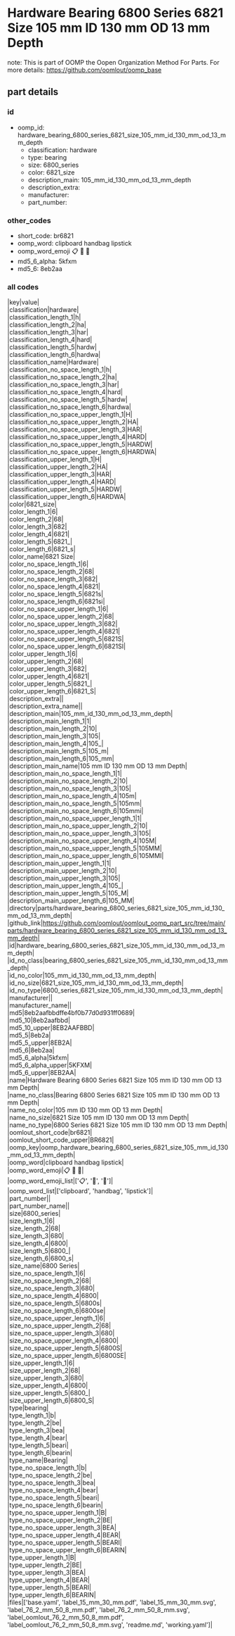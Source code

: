 # Hardware Bearing 6800 Series 6821 Size 105 mm ID 130 mm OD 13 mm Depth  

note: This is part of OOMP the Oopen Organization Method For Parts. For more details: https://github.com/oomlout/oomp_base

##  part details





### id
* oomp_id: hardware_bearing_6800_series_6821_size_105_mm_id_130_mm_od_13_mm_depth
  * classification: hardware
  * type: bearing
  * size: 6800_series
  * color: 6821_size
  * description_main: 105_mm_id_130_mm_od_13_mm_depth
  * description_extra: 
  * manufacturer: 
  * part_number: 

### other_codes
* short_code: br6821
* oomp_word: clipboard handbag lipstick
* oomp_word_emoji :clipboard: :handbag: :lipstick:
* md5_6_alpha: 5kfxm
* md5_6: 8eb2aa

### all codes 
|key|value|  
|classification|hardware|  
|classification_length_1|h|  
|classification_length_2|ha|  
|classification_length_3|har|  
|classification_length_4|hard|  
|classification_length_5|hardw|  
|classification_length_6|hardwa|  
|classification_name|Hardware|  
|classification_no_space_length_1|h|  
|classification_no_space_length_2|ha|  
|classification_no_space_length_3|har|  
|classification_no_space_length_4|hard|  
|classification_no_space_length_5|hardw|  
|classification_no_space_length_6|hardwa|  
|classification_no_space_upper_length_1|H|  
|classification_no_space_upper_length_2|HA|  
|classification_no_space_upper_length_3|HAR|  
|classification_no_space_upper_length_4|HARD|  
|classification_no_space_upper_length_5|HARDW|  
|classification_no_space_upper_length_6|HARDWA|  
|classification_upper_length_1|H|  
|classification_upper_length_2|HA|  
|classification_upper_length_3|HAR|  
|classification_upper_length_4|HARD|  
|classification_upper_length_5|HARDW|  
|classification_upper_length_6|HARDWA|  
|color|6821_size|  
|color_length_1|6|  
|color_length_2|68|  
|color_length_3|682|  
|color_length_4|6821|  
|color_length_5|6821_|  
|color_length_6|6821_s|  
|color_name|6821 Size|  
|color_no_space_length_1|6|  
|color_no_space_length_2|68|  
|color_no_space_length_3|682|  
|color_no_space_length_4|6821|  
|color_no_space_length_5|6821s|  
|color_no_space_length_6|6821si|  
|color_no_space_upper_length_1|6|  
|color_no_space_upper_length_2|68|  
|color_no_space_upper_length_3|682|  
|color_no_space_upper_length_4|6821|  
|color_no_space_upper_length_5|6821S|  
|color_no_space_upper_length_6|6821SI|  
|color_upper_length_1|6|  
|color_upper_length_2|68|  
|color_upper_length_3|682|  
|color_upper_length_4|6821|  
|color_upper_length_5|6821_|  
|color_upper_length_6|6821_S|  
|description_extra||  
|description_extra_name||  
|description_main|105_mm_id_130_mm_od_13_mm_depth|  
|description_main_length_1|1|  
|description_main_length_2|10|  
|description_main_length_3|105|  
|description_main_length_4|105_|  
|description_main_length_5|105_m|  
|description_main_length_6|105_mm|  
|description_main_name|105 mm ID 130 mm OD 13 mm Depth|  
|description_main_no_space_length_1|1|  
|description_main_no_space_length_2|10|  
|description_main_no_space_length_3|105|  
|description_main_no_space_length_4|105m|  
|description_main_no_space_length_5|105mm|  
|description_main_no_space_length_6|105mmi|  
|description_main_no_space_upper_length_1|1|  
|description_main_no_space_upper_length_2|10|  
|description_main_no_space_upper_length_3|105|  
|description_main_no_space_upper_length_4|105M|  
|description_main_no_space_upper_length_5|105MM|  
|description_main_no_space_upper_length_6|105MMI|  
|description_main_upper_length_1|1|  
|description_main_upper_length_2|10|  
|description_main_upper_length_3|105|  
|description_main_upper_length_4|105_|  
|description_main_upper_length_5|105_M|  
|description_main_upper_length_6|105_MM|  
|directory|parts/hardware_bearing_6800_series_6821_size_105_mm_id_130_mm_od_13_mm_depth|  
|github_link|https://github.com/oomlout/oomlout_oomp_part_src/tree/main/parts/hardware_bearing_6800_series_6821_size_105_mm_id_130_mm_od_13_mm_depth|  
|id|hardware_bearing_6800_series_6821_size_105_mm_id_130_mm_od_13_mm_depth|  
|id_no_class|bearing_6800_series_6821_size_105_mm_id_130_mm_od_13_mm_depth|  
|id_no_color|105_mm_id_130_mm_od_13_mm_depth|  
|id_no_size|6821_size_105_mm_id_130_mm_od_13_mm_depth|  
|id_no_type|6800_series_6821_size_105_mm_id_130_mm_od_13_mm_depth|  
|manufacturer||  
|manufacturer_name||  
|md5|8eb2aafbbdffe4bf0b77d0d931ff0689|  
|md5_10|8eb2aafbbd|  
|md5_10_upper|8EB2AAFBBD|  
|md5_5|8eb2a|  
|md5_5_upper|8EB2A|  
|md5_6|8eb2aa|  
|md5_6_alpha|5kfxm|  
|md5_6_alpha_upper|5KFXM|  
|md5_6_upper|8EB2AA|  
|name|Hardware Bearing 6800 Series 6821 Size 105 mm ID 130 mm OD 13 mm Depth|  
|name_no_class|Bearing 6800 Series 6821 Size 105 mm ID 130 mm OD 13 mm Depth|  
|name_no_color|105 mm ID 130 mm OD 13 mm Depth|  
|name_no_size|6821 Size 105 mm ID 130 mm OD 13 mm Depth|  
|name_no_type|6800 Series 6821 Size 105 mm ID 130 mm OD 13 mm Depth|  
|oomlout_short_code|br6821|  
|oomlout_short_code_upper|BR6821|  
|oomp_key|oomp_hardware_bearing_6800_series_6821_size_105_mm_id_130_mm_od_13_mm_depth|  
|oomp_word|clipboard handbag lipstick|  
|oomp_word_emoji|:clipboard: :handbag: :lipstick:|  
|oomp_word_emoji_list|[':clipboard:', ':handbag:', ':lipstick:']|  
|oomp_word_list|['clipboard', 'handbag', 'lipstick']|  
|part_number||  
|part_number_name||  
|size|6800_series|  
|size_length_1|6|  
|size_length_2|68|  
|size_length_3|680|  
|size_length_4|6800|  
|size_length_5|6800_|  
|size_length_6|6800_s|  
|size_name|6800 Series|  
|size_no_space_length_1|6|  
|size_no_space_length_2|68|  
|size_no_space_length_3|680|  
|size_no_space_length_4|6800|  
|size_no_space_length_5|6800s|  
|size_no_space_length_6|6800se|  
|size_no_space_upper_length_1|6|  
|size_no_space_upper_length_2|68|  
|size_no_space_upper_length_3|680|  
|size_no_space_upper_length_4|6800|  
|size_no_space_upper_length_5|6800S|  
|size_no_space_upper_length_6|6800SE|  
|size_upper_length_1|6|  
|size_upper_length_2|68|  
|size_upper_length_3|680|  
|size_upper_length_4|6800|  
|size_upper_length_5|6800_|  
|size_upper_length_6|6800_S|  
|type|bearing|  
|type_length_1|b|  
|type_length_2|be|  
|type_length_3|bea|  
|type_length_4|bear|  
|type_length_5|beari|  
|type_length_6|bearin|  
|type_name|Bearing|  
|type_no_space_length_1|b|  
|type_no_space_length_2|be|  
|type_no_space_length_3|bea|  
|type_no_space_length_4|bear|  
|type_no_space_length_5|beari|  
|type_no_space_length_6|bearin|  
|type_no_space_upper_length_1|B|  
|type_no_space_upper_length_2|BE|  
|type_no_space_upper_length_3|BEA|  
|type_no_space_upper_length_4|BEAR|  
|type_no_space_upper_length_5|BEARI|  
|type_no_space_upper_length_6|BEARIN|  
|type_upper_length_1|B|  
|type_upper_length_2|BE|  
|type_upper_length_3|BEA|  
|type_upper_length_4|BEAR|  
|type_upper_length_5|BEARI|  
|type_upper_length_6|BEARIN|  
|files|['base.yaml', 'label_15_mm_30_mm.pdf', 'label_15_mm_30_mm.svg', 'label_76_2_mm_50_8_mm.pdf', 'label_76_2_mm_50_8_mm.svg', 'label_oomlout_76_2_mm_50_8_mm.pdf', 'label_oomlout_76_2_mm_50_8_mm.svg', 'readme.md', 'working.yaml']|  
